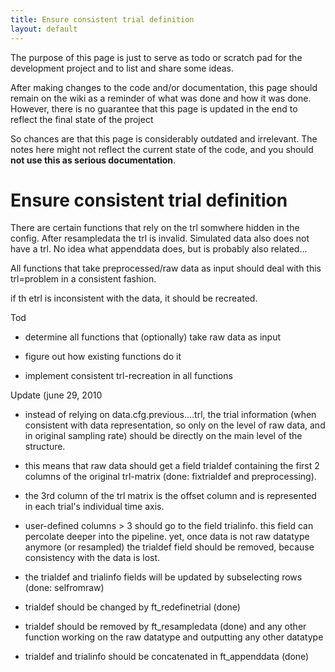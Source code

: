 ```yaml
---
title: Ensure consistent trial definition
layout: default
---
```


<div class="warning">
The purpose of this page is just to serve as todo or scratch pad for the development project and to list and share some ideas. 

After making changes to the code and/or documentation, this page should remain on the wiki as a reminder of what was done and how it was done. However, there is no guarantee that this page is updated in the end to reflect the final state of the project

So chances are that this page is considerably outdated and irrelevant. The notes here might not reflect the current state of the code, and you should **not use this as serious documentation**.
</div>

# Ensure consistent trial definition

There are certain functions that rely on the trl somwhere hidden in the config. After resampledata the trl is invalid. Simulated data also does not have a trl. No idea what appenddata does, but is probably also related...

All functions that take preprocessed/raw data as input should deal with this trl=problem in a consistent fashion. 

if th etrl is inconsistent with the data, it should be recreated. 

Tod

*  determine all functions that (optionally) take raw data as input

*  figure out how existing functions do it

*  implement consistent trl-recreation in all functions

Update (june 29, 2010

*  instead of relying on data.cfg.previous....trl, the trial information (when consistent with data representation, so only on the level of raw data, and in original sampling rate) should be directly on the main level of the structure.

*  this means that raw data should get a field trialdef containing the first 2 columns of the original trl-matrix (done: fixtrialdef and preprocessing).

*  the 3rd column of the trl matrix is the offset column and is represented in each trial's individual time axis.

*  user-defined columns > 3 should go to the field trialinfo. this field can percolate deeper into the pipeline. yet, once data is not raw datatype anymore (or resampled) the trialdef field should be removed, because consistency with the data is lost.

*  the trialdef and trialinfo fields will be updated by subselecting rows (done: selfromraw)

*  trialdef should be changed by ft_redefinetrial (done)

*  trialdef should be removed by ft_resampledata (done) and any other function working on the raw datatype and outputting any other datatype

*  trialdef and trialinfo should be concatenated in ft_appenddata (done)

